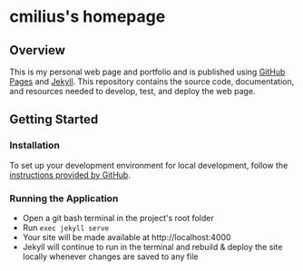 # cmilius's homepage

## Overview

This is my personal web page and portfolio and is published using [GitHub Pages](https://docs.github.com/en/pages) and [Jekyll](https://jekyllrb.com/). This repository contains the source code, documentation, and resources needed to develop, test, and deploy the web page.

## Getting Started

### Installation

To set up your development environment for local development, follow the [instructions provided by GitHub](https://docs.github.com/en/pages/setting-up-a-github-pages-site-with-jekyll/testing-your-github-pages-site-locally-with-jekyll).

### Running the Application

- Open a git bash terminal in the project's root folder
- Run `exec jekyll serve`
- Your site will be made available at http://localhost:4000
- Jekyll will continue to run in the terminal and rebuild & deploy the site locally whenever changes are saved to any file
